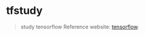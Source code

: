 # tfstudy
>study tensorflow
Reference website:
[tensorflow](https://tensorflow.google.cn/tutorials/).
